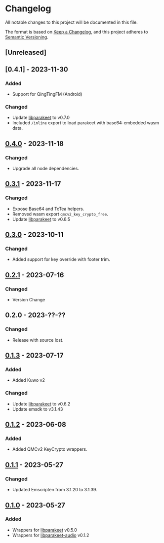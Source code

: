 # Changelog

All notable changes to this project will be documented in this file.

The format is based on [Keep a Changelog](https://keepachangelog.com/en/1.0.0/),
and this project adheres to [Semantic Versioning](https://semver.org/spec/v2.0.0.html).

## [Unreleased]

## [0.4.1] - 2023-11-30

### Added

- Support for QingTingFM (Android)

### Changed

- Update [libparakeet] to v0.7.0
- Included `/inline` export to load parakeet with base64-embedded wasm data.

## [0.4.0] - 2023-11-18

### Changed

- Upgrade all node dependencies.

## [0.3.1] - 2023-11-17

### Changed

- Expose Base64 and TcTea helpers.
- Removed wasm export `qmcv2_key_crypto_free`.
- Update [libparakeet] to v0.6.5

## [0.3.0] - 2023-10-11

### Changed

- Added support for key override with footer trim.

## [0.2.1] - 2023-07-16

### Changed

- Version Change

## 0.2.0 - 2023-??-??

### Changed

- Release with source lost.

## [0.1.3] - 2023-07-17

### Added

- Added Kuwo v2

### Changed

- Update [libparakeet] to v0.6.2
- Update emsdk to v3.1.43

## [0.1.2] - 2023-06-08

### Added

- Added QMCv2 KeyCrypto wrappers.

## [0.1.1] - 2023-05-27

### Changed

- Updated Emscripten from 3.1.20 to 3.1.39.

## [0.1.0] - 2023-05-27

### Added

- Wrappers for [libparakeet] v0.5.0
- Wrappers for [libparakeet-audio] v0.1.2

[libparakeet]: https://github.com/parakeet-rs/libparakeet
[libparakeet-audio]: https://github.com/parakeet-rs/libparakeet-audio
[0.1.0]: https://github.com/parakeet-rs/libparakeet-js/commits/v0.1.0
[0.1.1]: https://github.com/parakeet-rs/libparakeet-js/compare/v0.1.0...v0.1.1
[0.1.2]: https://github.com/parakeet-rs/libparakeet-js/compare/v0.1.1...v0.1.2
[0.1.3]: https://github.com/parakeet-rs/libparakeet-js/compare/v0.1.2...v0.1.3
[0.2.0]: https://github.com/parakeet-rs/libparakeet-js/compare/v0.1.3...v0.2.0
[0.2.1]: https://github.com/parakeet-rs/libparakeet-js/compare/v0.2.0...v0.2.1
[0.3.0]: https://github.com/parakeet-rs/libparakeet-js/compare/v0.2.1...v0.3.0
[0.3.1]: https://github.com/parakeet-rs/libparakeet-js/compare/v0.3.0...v0.3.1
[0.4.0]: https://github.com/parakeet-rs/libparakeet-js/compare/v0.3.1...v0.4.0

